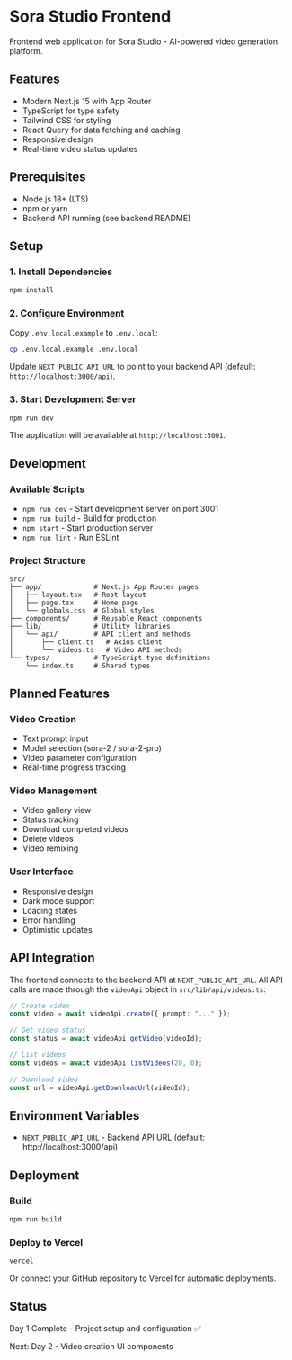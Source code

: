 # Sora Studio Frontend

Frontend web application for Sora Studio - AI-powered video generation platform.

## Features

- Modern Next.js 15 with App Router
- TypeScript for type safety
- Tailwind CSS for styling
- React Query for data fetching and caching
- Responsive design
- Real-time video status updates

## Prerequisites

- Node.js 18+ (LTS)
- npm or yarn
- Backend API running (see backend README)

## Setup

### 1. Install Dependencies

```bash
npm install
```

### 2. Configure Environment

Copy `.env.local.example` to `.env.local`:

```bash
cp .env.local.example .env.local
```

Update `NEXT_PUBLIC_API_URL` to point to your backend API (default: `http://localhost:3000/api`).

### 3. Start Development Server

```bash
npm run dev
```

The application will be available at `http://localhost:3001`.

## Development

### Available Scripts

- `npm run dev` - Start development server on port 3001
- `npm run build` - Build for production
- `npm start` - Start production server
- `npm run lint` - Run ESLint

### Project Structure

```
src/
├── app/             # Next.js App Router pages
│   ├── layout.tsx   # Root layout
│   ├── page.tsx     # Home page
│   └── globals.css  # Global styles
├── components/      # Reusable React components
├── lib/             # Utility libraries
│   └── api/         # API client and methods
│       ├── client.ts   # Axios client
│       └── videos.ts   # Video API methods
└── types/           # TypeScript type definitions
    └── index.ts     # Shared types
```

## Planned Features

### Video Creation
- Text prompt input
- Model selection (sora-2 / sora-2-pro)
- Video parameter configuration
- Real-time progress tracking

### Video Management
- Video gallery view
- Status tracking
- Download completed videos
- Delete videos
- Video remixing

### User Interface
- Responsive design
- Dark mode support
- Loading states
- Error handling
- Optimistic updates

## API Integration

The frontend connects to the backend API at `NEXT_PUBLIC_API_URL`. All API calls are made through the `videoApi` object in `src/lib/api/videos.ts`:

```typescript
// Create video
const video = await videoApi.create({ prompt: "..." });

// Get video status
const status = await videoApi.getVideo(videoId);

// List videos
const videos = await videoApi.listVideos(20, 0);

// Download video
const url = videoApi.getDownloadUrl(videoId);
```

## Environment Variables

- `NEXT_PUBLIC_API_URL` - Backend API URL (default: http://localhost:3000/api)

## Deployment

### Build

```bash
npm run build
```

### Deploy to Vercel

```bash
vercel
```

Or connect your GitHub repository to Vercel for automatic deployments.

## Status

Day 1 Complete - Project setup and configuration ✅

Next: Day 2 - Video creation UI components

